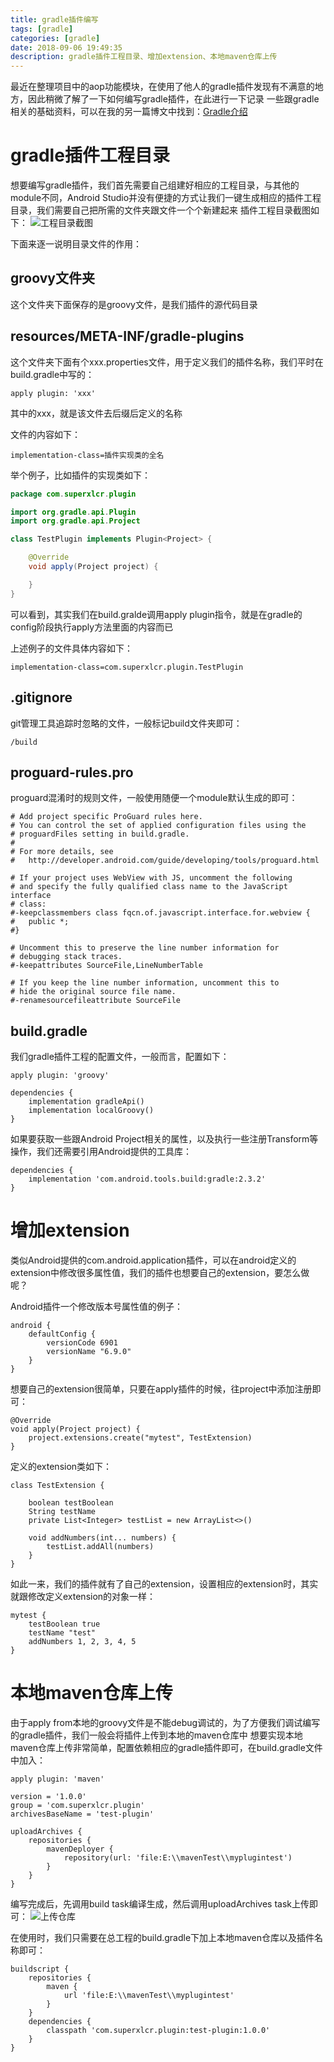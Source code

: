 ```yaml
---
title: gradle插件编写
tags: [gradle]
categories: [gradle]
date: 2018-09-06 19:49:35
description: gradle插件工程目录、增加extension、本地maven仓库上传
---
```


最近在整理项目中的aop功能模块，在使用了他人的gradle插件发现有不满意的地方，因此稍微了解了一下如何编写gradle插件，在此进行一下记录
一些跟gradle相关的基础资料，可以在我的另一篇博文中找到：[Gradle介绍](/2016/08/14/Gradle介绍/)

# gradle插件工程目录

想要编写gradle插件，我们首先需要自己组建好相应的工程目录，与其他的module不同，Android Studio并没有便捷的方式让我们一键生成相应的插件工程目录，我们需要自己把所需的文件夹跟文件一个个新建起来
插件工程目录截图如下：
![工程目录截图](1.png)

下面来逐一说明目录文件的作用：

## groovy文件夹

这个文件夹下面保存的是groovy文件，是我们插件的源代码目录

## resources/META-INF/gradle-plugins

这个文件夹下面有个xxx.properties文件，用于定义我们的插件名称，我们平时在build.gradle中写的：
```
apply plugin: 'xxx'
```
其中的xxx，就是该文件去后缀后定义的名称

文件的内容如下：
```
implementation-class=插件实现类的全名
```

举个例子，比如插件的实现类如下：
```java
package com.superxlcr.plugin

import org.gradle.api.Plugin
import org.gradle.api.Project

class TestPlugin implements Plugin<Project> {

    @Override
    void apply(Project project) {

    }
}
```
可以看到，其实我们在build.gralde调用apply plugin指令，就是在gradle的config阶段执行apply方法里面的内容而已

上述例子的文件具体内容如下：
```
implementation-class=com.superxlcr.plugin.TestPlugin
```

## .gitignore

git管理工具追踪时忽略的文件，一般标记build文件夹即可：
```
/build
```

## proguard-rules.pro

proguard混淆时的规则文件，一般使用随便一个module默认生成的即可：
```
# Add project specific ProGuard rules here.
# You can control the set of applied configuration files using the
# proguardFiles setting in build.gradle.
#
# For more details, see
#   http://developer.android.com/guide/developing/tools/proguard.html

# If your project uses WebView with JS, uncomment the following
# and specify the fully qualified class name to the JavaScript interface
# class:
#-keepclassmembers class fqcn.of.javascript.interface.for.webview {
#   public *;
#}

# Uncomment this to preserve the line number information for
# debugging stack traces.
#-keepattributes SourceFile,LineNumberTable

# If you keep the line number information, uncomment this to
# hide the original source file name.
#-renamesourcefileattribute SourceFile
```

## build.gradle

我们gradle插件工程的配置文件，一般而言，配置如下：
```
apply plugin: 'groovy'

dependencies {
    implementation gradleApi()
    implementation localGroovy()
}
```

如果要获取一些跟Android Project相关的属性，以及执行一些注册Transform等操作，我们还需要引用Android提供的工具库：
```
dependencies {
    implementation 'com.android.tools.build:gradle:2.3.2'
}
```

# 增加extension

类似Android提供的com.android.application插件，可以在android定义的extension中修改很多属性值，我们的插件也想要自己的extension，要怎么做呢？

Android插件一个修改版本号属性值的例子：
```
android {
    defaultConfig {
        versionCode 6901
        versionName "6.9.0"
    }
}
```

想要自己的extension很简单，只要在apply插件的时候，往project中添加注册即可：
```
@Override
void apply(Project project) {
	project.extensions.create("mytest", TestExtension)
}
```

定义的extension类如下：
```
class TestExtension {

    boolean testBoolean
    String testName
    private List<Integer> testList = new ArrayList<>()
    
    void addNumbers(int... numbers) {
        testList.addAll(numbers)
    }
}
```

如此一来，我们的插件就有了自己的extension，设置相应的extension时，其实就跟修改定义extension的对象一样：
```
mytest {
	testBoolean true
	testName "test"
	addNumbers 1, 2, 3, 4, 5
}
```

# 本地maven仓库上传

由于apply from本地的groovy文件是不能debug调试的，为了方便我们调试编写的gradle插件，我们一般会将插件上传到本地的maven仓库中
想要实现本地maven仓库上传非常简单，配置依赖相应的gradle插件即可，在build.gradle文件中加入：
```
apply plugin: 'maven'

version = '1.0.0'
group = 'com.superxlcr.plugin'
archivesBaseName = 'test-plugin'

uploadArchives {
    repositories {
        mavenDeployer {
            repository(url: 'file:E:\\mavenTest\\myplugintest')
        }
    }
}
```

编写完成后，先调用build task编译生成，然后调用uploadArchives task上传即可：
![上传仓库](2.png)

在使用时，我们只需要在总工程的build.gradle下加上本地maven仓库以及插件名称即可：
```
buildscript {
    repositories {
        maven {
            url 'file:E:\\mavenTest\\myplugintest'
        }
    }
    dependencies {
        classpath 'com.superxlcr.plugin:test-plugin:1.0.0'
    }
}
```